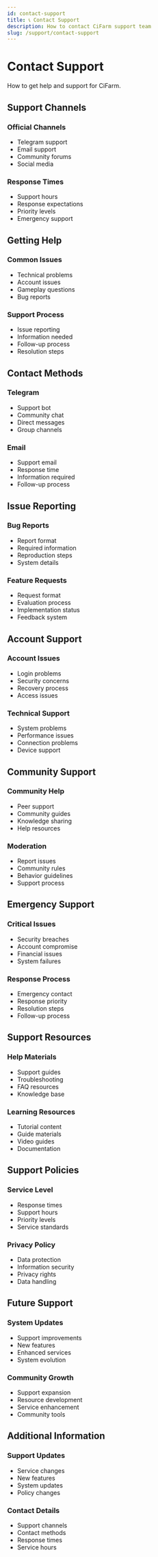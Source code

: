 ```yaml
---
id: contact-support
title: 📞 Contact Support
description: How to contact CiFarm support team
slug: /support/contact-support
---
```


# Contact Support

How to get help and support for CiFarm.

## Support Channels

### Official Channels
- Telegram support
- Email support
- Community forums
- Social media

### Response Times
- Support hours
- Response expectations
- Priority levels
- Emergency support

## Getting Help

### Common Issues
- Technical problems
- Account issues
- Gameplay questions
- Bug reports

### Support Process
- Issue reporting
- Information needed
- Follow-up process
- Resolution steps

## Contact Methods

### Telegram
- Support bot
- Community chat
- Direct messages
- Group channels

### Email
- Support email
- Response time
- Information required
- Follow-up process

## Issue Reporting

### Bug Reports
- Report format
- Required information
- Reproduction steps
- System details

### Feature Requests
- Request format
- Evaluation process
- Implementation status
- Feedback system

## Account Support

### Account Issues
- Login problems
- Security concerns
- Recovery process
- Access issues

### Technical Support
- System problems
- Performance issues
- Connection problems
- Device support

## Community Support

### Community Help
- Peer support
- Community guides
- Knowledge sharing
- Help resources

### Moderation
- Report issues
- Community rules
- Behavior guidelines
- Support process

## Emergency Support

### Critical Issues
- Security breaches
- Account compromise
- Financial issues
- System failures

### Response Process
- Emergency contact
- Response priority
- Resolution steps
- Follow-up process

## Support Resources

### Help Materials
- Support guides
- Troubleshooting
- FAQ resources
- Knowledge base

### Learning Resources
- Tutorial content
- Guide materials
- Video guides
- Documentation

## Support Policies

### Service Level
- Response times
- Support hours
- Priority levels
- Service standards

### Privacy Policy
- Data protection
- Information security
- Privacy rights
- Data handling

## Future Support

### System Updates
- Support improvements
- New features
- Enhanced services
- System evolution

### Community Growth
- Support expansion
- Resource development
- Service enhancement
- Community tools

## Additional Information

### Support Updates
- Service changes
- New features
- System updates
- Policy changes

### Contact Details
- Support channels
- Contact methods
- Response times
- Service hours 
